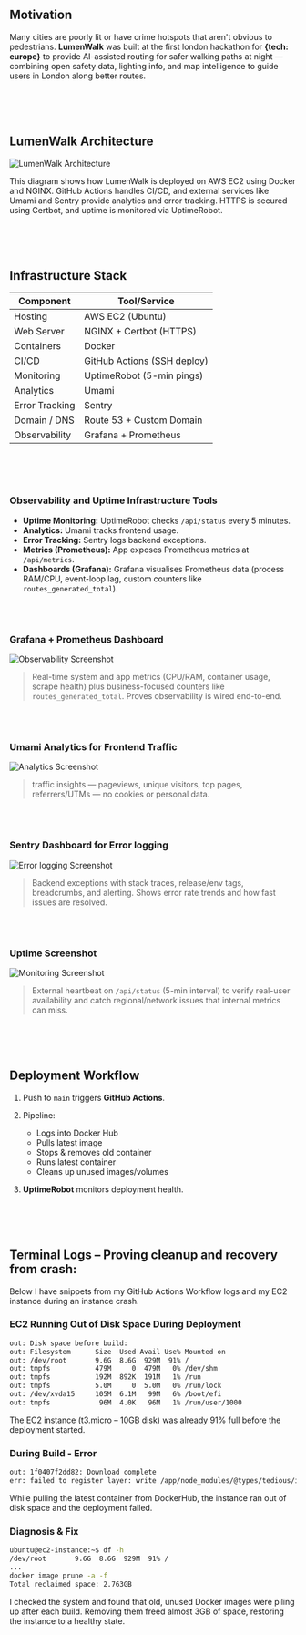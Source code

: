 ## Motivation  
Many cities are poorly lit or have crime hotspots that aren't obvious to pedestrians. **LumenWalk** was built at the first london hackathon for **{tech: europe}** to provide AI-assisted routing for safer walking paths at night — combining open safety data, lighting info, and map intelligence to guide users in London along better routes.

<br>
<br>
<br>

## LumenWalk Architecture

![LumenWalk Architecture](/architecture/lumenwalk.gif)

This diagram shows how LumenWalk is deployed on AWS EC2 using Docker and NGINX. GitHub Actions handles CI/CD, and external services like Umami and Sentry provide analytics and error tracking. HTTPS is secured using Certbot, and uptime is monitored via UptimeRobot.

<br>
<br>
<br>

## Infrastructure Stack

| Component         | Tool/Service                |
|-------------------|-----------------------------|
| Hosting           | AWS EC2 (Ubuntu)            |
| Web Server        | NGINX + Certbot (HTTPS)     |
| Containers        | Docker                      |
| CI/CD             | GitHub Actions (SSH deploy) |
| Monitoring        | UptimeRobot (5-min pings)   |
| Analytics         | Umami                       |
| Error Tracking    | Sentry                      |
| Domain / DNS      | Route 53 + Custom Domain    |
| Observability     | Grafana + Prometheus        |

<br>
<br>
<br>

### Observability and Uptime Infrastructure Tools

- **Uptime Monitoring:** UptimeRobot checks `/api/status` every 5 minutes.
- **Analytics:** Umami tracks frontend usage.
- **Error Tracking:** Sentry logs backend exceptions.
- **Metrics (Prometheus):** App exposes Prometheus metrics at `/api/metrics`.
- **Dashboards (Grafana):** Grafana visualises Prometheus data (process RAM/CPU, event-loop lag, custom counters like `routes_generated_total`).

<br>
<br>

### Grafana + Prometheus Dashboard
![Observability Screenshot](/architecture/grafanapanel.png)
>Real-time system and app metrics (CPU/RAM, container usage, scrape health) plus business-focused counters like `routes_generated_total`. Proves observability is wired end-to-end.

<br>
<br>

### Umami Analytics for Frontend Traffic
![Analytics Screenshot](/architecture/umamianalytics.png)
>traffic insights — pageviews, unique visitors, top pages, referrers/UTMs — no cookies or personal data.

<br>
<br>

### Sentry Dashboard for Error logging
![Error logging Screenshot](/architecture/sentrydashboard.png)
>Backend exceptions with stack traces, release/env tags, breadcrumbs, and alerting. Shows error rate trends and how fast issues are resolved.

<br>
<br>

### Uptime Screenshot
![Monitoring Screenshot](/architecture/uptimerobot2.png)
> External heartbeat on `/api/status` (5-min interval) to verify real-user availability and catch regional/network issues that internal metrics can miss.

<br>
<br>
<br>

## Deployment Workflow

1. Push to `main` triggers **GitHub Actions**.

2. Pipeline:
   - Logs into Docker Hub
   - Pulls latest image
   - Stops & removes old container
   - Runs latest container
   - Cleans up unused images/volumes

3. **UptimeRobot** monitors deployment health.

<br>
<br>
<br>

## **Terminal Logs** – Proving cleanup and recovery from crash:

Below I have snippets from my GitHub Actions Workflow logs and my EC2 instance during an instance crash.

### EC2 Running Out of Disk Space During Deployment

```bash
out: Disk space before build:
out: Filesystem      Size  Used Avail Use% Mounted on
out: /dev/root       9.6G  8.6G  929M  91% /
out: tmpfs           479M     0  479M   0% /dev/shm
out: tmpfs           192M  892K  191M   1% /run
out: tmpfs           5.0M     0  5.0M   0% /run/lock
out: /dev/xvda15     105M  6.1M   99M   6% /boot/efi
out: tmpfs            96M  4.0K   96M   1% /run/user/1000
```
The EC2 instance (t3.micro – 10GB disk) was already 91% full before the deployment started.

### During Build - Error

```bash
out: 1f0407f2dd82: Download complete
err: failed to register layer: write /app/node_modules/@types/tedious/index.d.ts: no space left on device
```
While pulling the latest container from DockerHub, the instance ran out of disk space and the deployment failed. 

### Diagnosis & Fix 

```bash
ubuntu@ec2-instance:~$ df -h
/dev/root       9.6G  8.6G  929M  91% /
...
docker image prune -a -f
Total reclaimed space: 2.763GB
```
I checked the system and found that old, unused Docker images were piling up after each build.
Removing them freed almost 3GB of space, restoring the instance to a healthy state.




